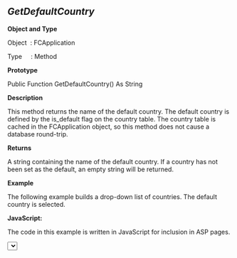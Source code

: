 _GetDefaultCountry_
-------------------

**Object and Type**

Object  : FCApplication

Type     : Method

**Prototype**

Public Function GetDefaultCountry() As String

**Description**

This method returns the name of the default country. The default country is defined by the is_default flag on the country table. The country table is cached in the FCApplication object, so this method does not cause a database round-trip.

**Returns**

A string containing the name of the default country. If a country has not been set as the default, an empty string will be returned.

**Example**

The following example builds a drop-down list of countries. The default country is selected.

**JavaScript:**

The code in this example is written in JavaScript for inclusion in ASP pages.

<SELECT NAME="Country">

<%

var defCountry = FCApp.GetDefaultCountry();

var CountryList = FCApp.GetCountryList();

while (! CountryList.EOF) { %>

  <option

  <% if (CountryList("name") == defCountry) { %>

  selected = true <% } %> >

  <%=CountryList("name")%>

  <% CountryList.MoveNext; %>

  </option>

<% } %>

</SELECT>